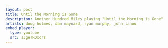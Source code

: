 ```yaml
---
layout: post
title: Until the Morning is Gone
description: Another Hundred Miles playing "Until the Morning is Gone" at the 4th annual Battle of the Bands in Amherst, MA on June 6th, 2010.
artists: doug holmes, dan maynard, ryan murphy, john lanou
embed_player:
  type: youtube
  src: sJgeTRQxcrs
---
```


